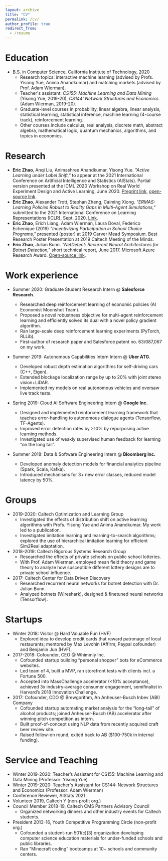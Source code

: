 ```yaml
---
layout: archive
title: "CV"
permalink: /cv/
author_profile: true
redirect_from:
  - /resume
---
```


<!--{% include base_path %}-->

Education
======
* B.S. in Computer Science, California Institute of Technology, 2020
  * Research topics: interactive machine learning (advised by Profs. Yisong Yue, Anima Anandkumar) and matching markets (advised by Prof. Adam Wierman).
  * Teacher's assistant: *CS155: Machine Learning and Data Mining* (Yisong Yue, 2019-20), *CS144: Network Structures and Economics* (Adam Wierman, 2019-20).
  * Graduate-level courses in probability, linear algebra, linear analysis, statistical learning, statistical inference, machine learning (4-course track), reinforcement learning.
  * Other courses include calculus, real analysis, discrete math, abstract algebra, mathematical logic, quantum mechanics, algorithms, and topics in economics.
<!--  * Upper-div courses include applied math (ACM 104, 116, 158, 107), machine learning (CS 155, 156ab, 159, 165). -->
<!--  * Studied matching markets (Adam Wierman), imitation learning (Yisong Yue), active learning (Anima Anandkumar, Yisong Yue). -->
<!-- * Club Memberships: Caltech Robotics Club, Caltech Student Investment Fund.* 7-time hackathon winner, including at Caltech, UCLA, Stanford. -->

Research
======
* **Eric Zhao**, Anqi Liu, Animashree Anandkumar, Yisong Yue. *"Active Learning under Label Shift,"* to appear at the 2021 International Conference on Artificial Intelligence and Statistics (AIStats). Partial version presented at the ICML 2020 Workshop on Real World Experiment Design and Active Learning, June 2020. [Preprint link](https://arxiv.org/abs/2007.08479), [open-source link](https://github.com/ericzhao28/alls).
* **Eric Zhao**, Alexander Trott, Stephan Zheng, Caiming Xiong. *"ERMAS: Learning Policies Robust to Reality Gaps in Multi-Agent Simulations,"* submitted to the 2021 International Conference on Learning Representations (ICLR), Sept. 2020. [Link](https://openreview.net/forum?id=uIc4W6MtbDA).
* **Eric Zhao**, Erich Liang, Adam Wierman, Laura Doval, Federico Echenique (2019) *"Incentivizing Participation in School Choice Programs,"* presented (poster) at 2019 Carver Mead Symposium. Best Research Poster Presentation at 2019 Caltech Meeting of the Minds.
* **Eric Zhao**, Julian Bunn. *"NetDetect: Recurrent Neural Architectures for Botnet Detection,"* short technical report, June 2017. Microsoft Azure Research Award. [Open-source link](https://github.com/ericzhao28/NetDetect).

Work experience
======
* Summer 2020: Graduate Student Research Intern @ **Salesforce Research**.
  * Researched deep reinforcement learning of economic policies (AI Economist Moonshot Team).
  * Proposed a novel robustness objective for multi-agent reinforcement learning and efficiently solved its dual with a novel policy gradient algorithm.
  * Ran large-scale deep reinforcement learning experiments (PyTorch, RLLib).
  * First-author of research paper and Salesforce patent no. 63/087,067 on my work.

* Summer 2019: Autonomous Capabilities Intern Intern @ **Uber ATG**.
  * Developed robust depth estimation algorithms for self-driving cars (C++, Eigen).
  * Extended blockage localization range by up to 20% with joint stereo vision+LiDAR.
  * Implemented my models on real autonomous vehicles and oversaw live track tests.

* Spring 2019: Cloud AI Software Engineering Intern @ **Google Inc.**
  * Designed and implemented reinforcement learning framework that teaches error-handling to autonomous dialogue agents (Tensorflow, TF-Agents).
  * Improved error detection rates by >10% by repurposing active learning methods.
  * Investigated use of weakly supervised human feedback for learning “on the long tail”.

* Summer 2018: Data & Software Engineering Intern @ **Bloomberg Inc.** 
  * Developed anomaly detection models for financial analytics pipeline (Spark, Scala, Kafka).
  * Introduced mechanisms for 3+ new error classes, reduced model latency by 50%.

Groups
======
* 2019-2020: Caltech Optimization and Learning Group
  * Investigated the effects of distribution shift on active learning algorithms with Profs. Yisong Yue and Anima Anandkumar. My work led to a publication.
  * Investigated imitation learning and learning-to-search algorithms; explored the use of hierarchical imitation learning for efficient Sim2Real adaptation.
* 2018-2019: Caltech Rigorous Systems Research Group
  * Researched the effects of private schools on public school lotteries.
  * With Prof. Adam Wierman, employed mean field theory and game theory to analyze how susceptible different lottery designs are to private school influence.
* 2017: Caltech Center for Data Driven Discovery
  * Researched recurrent neural networks for botnet detection with Dr. Julian Bunn.
  * Analyzed botnets (Wireshark), designed & finetuned neural networks (Tensorflow).

Startups
======
* Winter 2018: Visitor @ Hard Valuable Fun (HVF)
  * Explored idea to develop credit cards that reward patronage of local restaurants; mentored by Max Levchin (Affirm, Paypal cofounder) and Benjamin Jun (HVF).
* 2017-2018: Cofounder, CEO @ Whimmly Inc.
  * Cofounded startup building “personal shopper” bots for eCommerce websites.
  * Led team of 4, built a MVP, ran storefront tests with clients incl. a Fortune 500.
  * Accepted into MassChallenge accelerator (<10% acceptance), achieved 3x industry-average consumer engagement, semifinalist in Harvard’s 2018 Innovation Challenge.
* 2017: Cofounder, CDO @ Brewgorithm, An Anheuser-Busch Inbev (ABI) Company
  * Cofounded startup automating market analysis for the “long-tail” of alcohol products; joined Anheuser-Busch (AB) accelerator after winning pitch competition as intern.
  * Built proof-of-concept using NLP data from recently acquired craft beer review site.
  * Raised follow-on round, exited back to AB ($100-750k in internal funding).

Service and Teaching
======
* Winter 2019-2020: Teacher’s Assistant for CS155: Machine Learning and Data Mining (Professor: Yisong Yue)
* Winter 2019-2020: Teacher's Assistant for CS144: Network Structures and Economics (Professor: Adam Wierman)
* Conference Reviewer, AIStats 2021
* Volunteer 2019, Caltech Y (non-profit org.)
* Council Member 2018-19, Caltech CMS Partners Advisory Council
  * Organized networking dinners and other industry events for Caltech students.
* President 2013-16, Youth Competitive Programming Circle (non-profit org.)
  * Cofounded a student-run 501(c)(3) organization developing computer science education materials for under-funded schools and public libraries.
  * Ran “Minecraft coding” bootcamps at 10+ schools and community centers.
